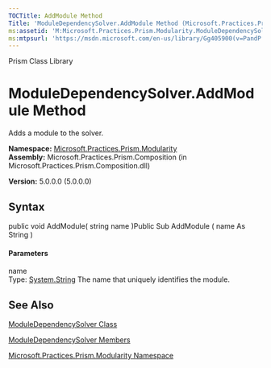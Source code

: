 ```yaml
---
TOCTitle: AddModule Method
Title: 'ModuleDependencySolver.AddModule Method (Microsoft.Practices.Prism.Modularity)'
ms:assetid: 'M:Microsoft.Practices.Prism.Modularity.ModuleDependencySolver.AddModule(System.String)'
ms:mtpsurl: 'https://msdn.microsoft.com/en-us/library/Gg405900(v=PandP.50)'
---
```


Prism Class Library

ModuleDependencySolver.AddModule Method
===========================================

Adds a module to the solver.

**Namespace:** [Microsoft.Practices.Prism.Modularity](https://msdn.microsoft.com/n:microsoft.practices.prism.modularity)
**Assembly:** Microsoft.Practices.Prism.Composition (in Microsoft.Practices.Prism.Composition.dll)

**Version:** 5.0.0.0 (5.0.0.0)

## Syntax


<span id="syntaxToggle"></span>public void AddModule( string name )Public Sub AddModule ( name As String )
#### Parameters

name  
Type: [System.String](http://msdn2.microsoft.com/en-us/library/s1wwdcbf)
The name that uniquely identifies the module.

See Also
--------


[ModuleDependencySolver Class](https://msdn.microsoft.com/t:microsoft.practices.prism.modularity.moduledependencysolver)

[ModuleDependencySolver Members](https://msdn.microsoft.com/allmembers.t:microsoft.practices.prism.modularity.moduledependencysolver)

[Microsoft.Practices.Prism.Modularity Namespace](https://msdn.microsoft.com/n:microsoft.practices.prism.modularity)
